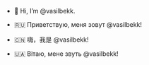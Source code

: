 - 👋 Hi, I’m @vasilbekk.

- 🇷🇺 Приветствую, меня зовут @vasilbekk!
- 🇨🇳 嗨，我是 @vasilbekk!
- 🇺🇦 Вітаю, мене звуть @vasilbekk!

<!---
vasilbekk/vasilbekk is a ✨ special ✨ repository because its `README.md` (this file) appears on your GitHub profile.
You can click the Preview link to take a look at your changes.
--->
